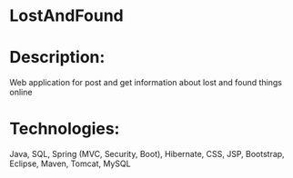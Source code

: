 # LostAndFound
# Description: 
Web application for post and get information about lost and found things online
# Technologies: 
Java, SQL, Spring (MVC, Security, Boot), Hibernate, CSS, JSP, Bootstrap, Eclipse, Maven, Tomcat, MySQL

